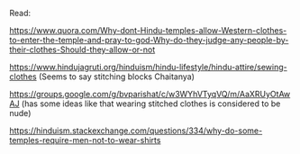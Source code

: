 Read:

https://www.quora.com/Why-dont-Hindu-temples-allow-Western-clothes-to-enter-the-temple-and-pray-to-god-Why-do-they-judge-any-people-by-their-clothes-Should-they-allow-or-not

https://www.hindujagruti.org/hinduism/hindu-lifestyle/hindu-attire/sewing-clothes (Seems to say stitching blocks Chaitanya)

https://groups.google.com/g/bvparishat/c/w3WYhVTyqVQ/m/AaXRUyOtAwAJ (has some ideas like that wearing stitched clothes is considered to be nude)

https://hinduism.stackexchange.com/questions/334/why-do-some-temples-require-men-not-to-wear-shirts